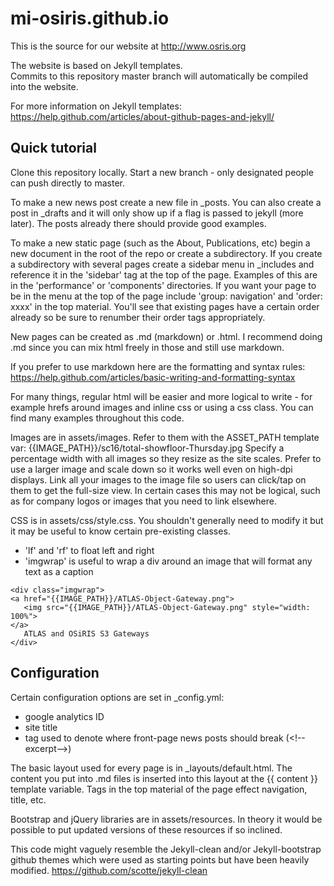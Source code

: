 # mi-osiris.github.io
This is the source for our website at http://www.osris.org

The website is based on Jekyll templates.  
Commits to this repository master branch will automatically be compiled into the website.

For more information on Jekyll templates: https://help.github.com/articles/about-github-pages-and-jekyll/

## Quick tutorial 

Clone this repository locally.  Start a new branch - only designated people can push directly to master.  

To make a new news post create a new file in _posts.  You can also create a post in _drafts and it will only show up if a 
flag is passed to jekyll (more later).  The posts already there should provide good examples.

To make a new static page (such as the About, Publications, etc) begin a new document in the root of the repo or create 
a subdirectory.  If you create a subdirectory with several pages create a sidebar menu in _includes and reference it in the 
'sidebar' tag at the top of the page.  Examples of this are in the 'performance' or 'components' directories.  If you want your page
to be in the menu at the top of the page include 'group: navigation' and 'order: xxxx' in the top material.  You'll see that
existing pages have a certain order already so be sure to renumber their order tags appropriately.  

New pages can be created as .md (markdown) or .html. I recommend doing .md since you can mix html freely in those and still 
use markdown. 

If you prefer to use markdown here are the formatting and syntax rules:  https://help.github.com/articles/basic-writing-and-formatting-syntax

For many things, regular html will be easier and more logical to write - for example hrefs around images and inline css or using a css class. 
You can find many examples throughout this code.    

Images are in assets/images.  Refer to them with the ASSET_PATH template var:  {{IMAGE_PATH}}/sc16/total-showfloor-Thursday.jpg
Specify a percentage width with all images so they resize as the site scales.  Prefer to use a larger image and scale down so it works well even on
high-dpi displays.  Link all your images to the image file so users can click/tap on them to get the full-size view.  In certain 
cases this may not be logical, such as for company logos or images that you need to link elsewhere.  

CSS is in assets/css/style.css.  You shouldn't generally need to modify it but it may be useful to know certain pre-existing classes.

 - 'lf' and 'rf' to float left and right
 - 'imgwrap' is useful to wrap a div around an image that will format any text as a caption
 
 ```
 <div class="imgwrap">
<a href="{{IMAGE_PATH}}/ATLAS-Object-Gateway.png">
	<img src="{{IMAGE_PATH}}/ATLAS-Object-Gateway.png" style="width: 100%">
</a>
	ATLAS and OSiRIS S3 Gateways
</div>
```

## Configuration

Certain configuration options are set in _config.yml: 
 - google analytics ID 
 - site title
 - tag used to denote where front-page news posts should break (&lt;!--excerpt--&gt;)

The basic layout used for every page is in _layouts/default.html.  The content you put into .md files is inserted into this 
layout at the {{ content }} template variable.  Tags in the top material of the page effect navigation, title, etc.  

Bootstrap and jQuery libraries are in assets/resources.  In theory it would be possible to put updated versions of these resources if 
so inclined.  

This code might vaguely resemble the Jekyll-clean and/or Jekyll-bootstrap github themes which were used as starting points 
but have been heavily modified.
https://github.com/scotte/jekyll-clean
